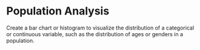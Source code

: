 # Population Analysis

Create a bar chart or histogram to visualize the distribution of a categorical or continuous variable, such as the distribution of ages or genders in a population.
